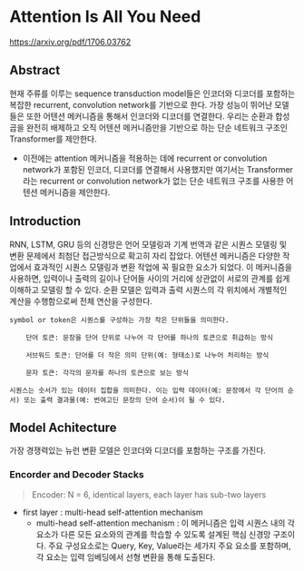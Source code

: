 # Attention Is All You Need

<https://arxiv.org/pdf/1706.03762>

## Abstract

현재 주류를 이루는 sequence transduction model들은 인코더와 디코더를 포함하는 복잡한 recurrent, convolution network를 기반으로 한다.
가장 성능이 뛰어난 모델들은 또한 어텐션 메커니즘을 통해서 인코더와 디코더를 연결한다.
우리는 순환과 합성곱을 완전히 배제하고 오직 어텐션 메커니즘만을 기반으로 하는 단순 네트워크 구조인 Transformer를 제안한다.

- 이전에는 attention 메커니즘을 적용하는 데에 recurrent or convolution network가 포함된 인코더, 디코더를 연결해서 사용했지만 여기서는 Transformer라는 recurrent or convolution network가 없는 단순 네트워크 구조를 사용한 어텐션 메커니즘을 제안한다.

## Introduction

RNN, LSTM, GRU 등의 신경망은 언어 모델링과 기계 번역과 같은 시퀀스 모델링 및 변환 문제에서 최첨단 접근방식으로 확고히 자리 잡았다.
어텐션 메커니즘은 다양한 작업에서 효과적인 시퀀스 모델링과 변환 작업에 꼭 필요한 요소가 되었다. 이 메커니즘을 사용하면, 입력이나 출력의 길이나 단어들 사이의 거리에 상관없이 서로의 관계를 쉽게 이해하고 모델링 할 수 있다.
순환 모델은 입력과 출력 시퀀스의 각 위치에서 개별적인 계산을 수행함으로써 전체 연산을 구성한다.

```
symbol or token은 시퀀스를 구성하는 가장 작은 단위들을 의미한다.

    단어 토큰: 문장을 단어 단위로 나누어 각 단어를 하나의 토큰으로 취급하는 방식

    서브워드 토큰: 단어를 더 작은 의미 단위(예: 형태소)로 나누어 처리하는 방식

    문자 토큰: 각각의 문자를 하나의 토큰으로 보는 방식

시퀀스는 숫서가 있는 데이터 집합을 의미한다. 이는 입력 데이터(예: 문장에서 각 단어의 순서) 또는 출력 결과물(예: 번여고딘 문장의 단어 순서)이 될 수 있다.
```

## Model Achitecture

가장 경쟁력있는 뉴런 변환 모델은 인코더와 디코더를 포함하는 구조를 가진다.

### Encorder and Decoder Stacks

> Encoder: N = 6, identical layers, each layer has sub-two layers

- first layer : multi-head self-attention mechanism
  - multi-head self-attention mechanism : 이 메커니즘은 입력 시퀀스 내의 각 요소가 다른 모든 요소와의 관계를 학습할 수 있도록 설계된 핵심 신경망 구조이다. 주요 구성요소로는 Query, Key, Value라는 세가지 주요 요소를 포함하며, 각 요소는 입력 임베딩에서 선형 변환을 통해 도출된다.
